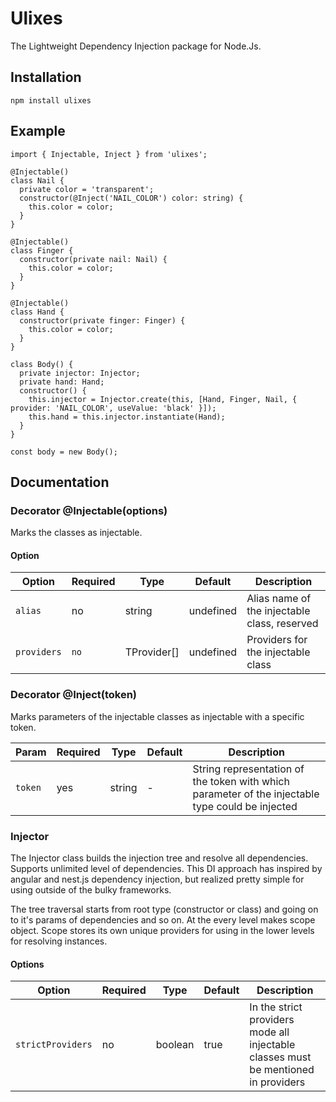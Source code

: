 # Ulixes

The Lightweight Dependency Injection package for Node.Js.

## Installation

```
npm install ulixes
```

## Example

```
import { Injectable, Inject } from 'ulixes';

@Injectable()
class Nail {
  private color = 'transparent';
  constructor(@Inject('NAIL_COLOR') color: string) {
    this.color = color;
  }
}

@Injectable()
class Finger {
  constructor(private nail: Nail) {
    this.color = color;
  }
}

@Injectable()
class Hand {
  constructor(private finger: Finger) {
    this.color = color;
  }
}

class Body() {
  private injector: Injector;
  private hand: Hand;
  constructor() {
    this.injector = Injector.create(this, [Hand, Finger, Nail, { provider: 'NAIL_COLOR', useValue: 'black' }]);
    this.hand = this.injector.instantiate(Hand);
  }
}

const body = new Body();
```

## Documentation

### Decorator @Injectable(options)

Marks the classes as injectable.

#### Option

Option | Required | Type | Default | Description
--- | --- | --- | --- | ---
`alias` | no | string | undefined | Alias name of the injectable class, reserved
`providers` | ``no`` | TProvider[] | undefined | Providers for the injectable class

### Decorator @Inject(token)

Marks parameters of the injectable classes as injectable with a specific token.

Param | Required | Type | Default | Description
--- | --- | --- | --- | ---
`token` | yes | string | - | String representation of the token with which parameter of the injectable type could be injected

### Injector

The Injector class builds the injection tree and resolve all dependencies. Supports unlimited level of dependencies.
This DI approach has inspired by angular and nest.js dependency injection, but realized pretty simple for using
outside of the bulky frameworks.

The tree traversal starts from root type (constructor or class) and going on to it's params of dependencies and so on.
At the every level makes scope object. Scope stores its own unique providers for using in the lower levels for
resolving instances.

#### Options

Option | Required | Type | Default | Description
--- | --- | --- | --- | ---
`strictProviders` | no | boolean | true | In the strict providers mode all injectable classes must be mentioned in providers
